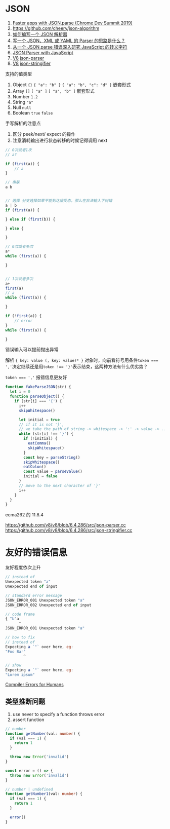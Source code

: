 # JSON

1. [Faster apps with JSON.parse (Chrome Dev Summit 2019)](https://www.youtube.com/watch?v=ff4fgQxPaO0)
1. https://github.com/cheery/json-algorithm
1. [如何编写一个 JSON 解析器](https://www.liaoxuefeng.com/article/994977272296736)
1. [写一个 JSON、XML 或 YAML 的 Parser 的思路是什么？](https://www.zhihu.com/question/24640264)
1. [从一个 JSON.parse 错误深入研究 JavaScript 的转义字符](https://zhuanlan.zhihu.com/p/31030352)
1. [JSON Parser with JavaScript](https://lihautan.com/json-parser-with-javascript/)
1. [V8 json-parser](https://github.com/v8/v8/blob/6.4.286/src/json-parser.cc)
1. [V8 json-stringifier](https://github.com/v8/v8/blob/6.4.286/src/json-stringifier.cc)

支持的值类型

1. Object `{}` `{ "a": "b" }` `{ "a": "b", "c": "d" }` 嵌套形式
1. Array `[]` `[ "a" ]` `[ "a", "b" ]` 嵌套形式
1. Number `1.2`
1. String `"a"`
1. Null `null`
1. Boolean `true` `false`

手写解析的注意点

1. 区分 peek/next/ expect 的操作
1. 注意消耗输出进行状态转移的时候记得调用 next

```js
// 0次或者1次
// a?

if (first(a)) {
	// a
}

// 串联
a b


// 选择 分支选择如果不能到达接受态，那么在非法输入下抛错
a | b
if (first(a)) {

} else if (first(b)) {

} else {

}

// 0次或者多次
a*
while (first(a)) {

}


// 1次或者多次
a+
first(a)
// a
while (first(a)) {

}

if (!first(a)) {
    // error
}
while (first(a)) {

}

```

错误输入可以提前抛出异常

解析 `{ key: value (, key: value)* }` 对象时，向前看符号用条件`token === ','`决定继续还是用`token !== '}'`表示结束，这两种方法有什么优劣势？

`token === ','` 报错信息更友好

```js
function fakeParseJSON(str) {
  let i = 0
  function parseObject() {
    if (str[i] === '{') {
      i++
      skipWhitespace()

      let initial = true
      // if it is not '}',
      // we take the path of string -> whitespace -> ':' -> value -> ...
      while (str[i] !== '}') {
        if (!initial) {
          eatComma()
          skipWhitespace()
        }
        const key = parseString()
        skipWhitespace()
        eatColon()
        const value = parseValue()
        initial = false
      }
      // move to the next character of '}'
      i++
    }
  }
}
```

ecma262 的 11.8.4

https://github.com/v8/v8/blob/6.4.286/src/json-parser.cc
https://github.com/v8/v8/blob/6.4.286/src/json-stringifier.cc

# 友好的错误信息

友好程度依次上升

```js
// instead of
Unexpected token "a"
Unexpected end of input

// standard error message
JSON_ERROR_001 Unexpected token "a"
JSON_ERROR_002 Unexpected end of input

// code frame
{ "b"a
      ^
JSON_ERROR_001 Unexpected token "a"

// how to fix
// instead of
Expecting a `"` over here, eg:
"Foo Bar"
        ^

// show
Expecting a `"` over here, eg:
"Lorem ipsum"
```

[Compiler Errors for Humans](https://elm-lang.org/news/compiler-errors-for-humans)

## 类型推断问题

1. use never to specify a function throws error
1. assert function

```ts
// number
function getNumber(val: number) {
  if (val === 1) {
    return 1
  }

  throw new Error('invalid')
}

const error = () => {
  throw new Error('invalid')
}

// number | undefined
function getNumber1(val: number) {
  if (val === 1) {
    return 1
  }

  error()
}
```
